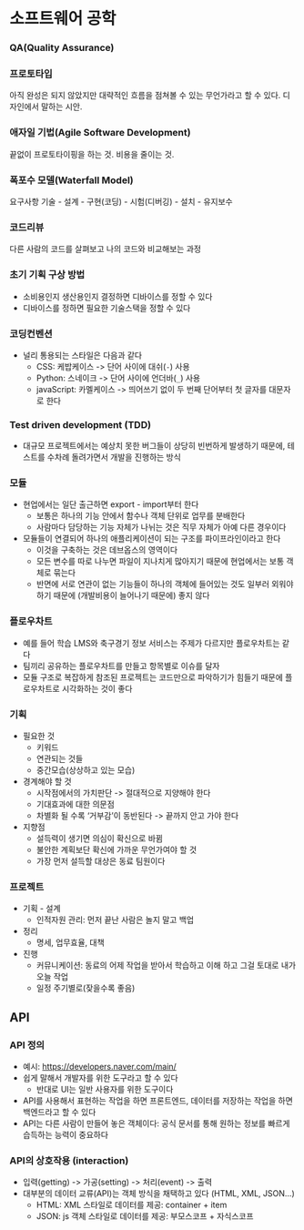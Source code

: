 # 소프트웨어 공학
### QA(Quality Assurance)
### 프로토타입
아직 완성은 되지 않았지만 대략적인 흐름을 점쳐볼 수 있는 무언가라고 할 수 있다. 디자인에서 말하는 시안. 
### 애자일 기법(Agile Software Development)
끝없이 프로토타이핑을 하는 것. 비용을 줄이는 것.
### 폭포수 모델(Waterfall Model)
요구사항 기술 - 설계 - 구현(코딩) - 시험(디버깅) - 설치 - 유지보수
### 코드리뷰
다른 사람의 코드를 살펴보고 나의 코드와 비교해보는 과정
### 초기 기획 구상 방법
- 소비용인지 생산용인지 결정하면 디바이스를 정할 수 있다
- 디바이스를 정하면 필요한 기술스택을 정할 수 있다
### 코딩컨벤션
- 널리 통용되는 스타일은 다음과 같다
  - CSS: 케밥케이스 -> 단어 사이에 대쉬(`-`) 사용
  - Python: 스네이크 -> 단어 사이에 언더바(`_`) 사용
  - javaScript: 카멜케이스 -> 띄어쓰기 없이 두 번째 단어부터 첫 글자를 대문자로 한다

### Test driven development (TDD)
- 대규모 프로젝트에서는 예상치 못한 버그들이 상당히 빈번하게 발생하기 때문에, 테스트를 수차례 돌려가면서 개발을 진행하는 방식

### 모듈
- 현업에서는 일단 출근하면 export - import부터 한다
    - 보통은 하나의 기능 안에서 함수나 객체 단위로 업무를 분배한다
    - 사람마다 담당하는 기능 자체가 나뉘는 것은 직무 자체가 아예 다른 경우이다
- 모듈들이 연결되어 하나의 애플리케이션이 되는 구조를 파이프라인이라고 한다
    - 이것을 구축하는 것은 데브옵스의 영역이다
    - 모든 변수를 따로 나누면 파일이 지나치게 많아지기 때문에 현업에서는 보통 객체로 묶는다
    - 반면에 서로 연관이 없는 기능들이 하나의 객체에 들어있는 것도 일부러 외워야 하기 때문에 (개발비용이 늘어나기 때문에) 좋지 않다

### 플로우차트
- 예를 들어 학습 LMS와 축구경기 정보 서비스는 주제가 다르지만 플로우차트는 같다
- 팀끼리 공유하는 플로우차트를 만들고 항목별로 이슈를 달자
- 모듈 구조로 복잡하게 참조된 프로젝트는 코드만으로 파악하기가 힘들기 때문에 플로우차트로 시각화하는 것이 좋다

### 기획
- 필요한 것
    - 키워드
    - 연관되는 것들
    - 중간모습(상상하고 있는 모습)
- 경계해야 할 것
    - 시작점에서의 가치판단 -> 절대적으로 지양해야 한다
    - 기대효과에 대한 의문점
    - 차별화 될 수록 ‘거부감’이 동반된다 -> 끝까지 안고 가야 한다
- 지향점
    - 설득력이 생기면 의심이 확신으로 바뀜
    - 불안한 계획보단 확신에 가까운 무언가여야 할 것
    - 가장 먼저 설득할 대상은 동료 팀원이다

### 프로젝트

- 기획 - 설계
    - 인적자원 관리: 먼저 끝난 사람은 놀지 말고 백업
- 정리
    - 명세, 업무효율, 대책
- 진행
    - 커뮤니케이션: 동료의 어제 작업을 받아서 학습하고 이해 하고 그걸 토대로 내가 오늘 작업
    - 일정 주기별로(잦을수록 좋음)
    
## API
### API 정의
- 예시: https://developers.naver.com/main/
- 쉽게 말해서 개발자를 위한 도구라고 할 수 있다
  - 반대로 UI는 일반 사용자를 위한 도구이다
- API를 사용해서 표현하는 작업을 하면 프론트엔드, 데이터를 저장하는 작업을 하면 백엔드라고 할 수 있다
- API는 다른 사람이 만들어 놓은 객체이다: 공식 문서를 통해 원하는 정보를 빠르게 습득하는 능력이 중요하다

### API의 상호작용 (interaction)
- 입력(getting) -> 가공(setting) -> 처리(event) -> 출력
- 대부분의 데이터 교류(API)는 객체 방식을 채택하고 있다 (HTML, XML, JSON...)
  - HTML: XML 스타일로 데이터를 제공: container + item
  - JSON: js 객체 스타일로 데이터를 제공: 부모스코프 + 자식스코프
